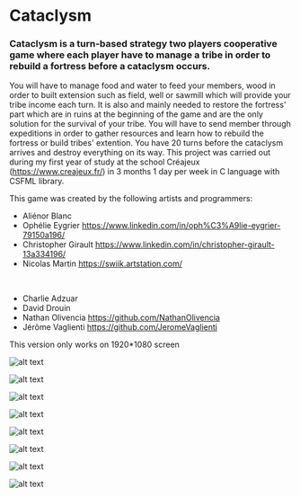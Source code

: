 # Cataclysm

### Cataclysm is a turn-based strategy two players cooperative game where each player have to manage a tribe in order to rebuild a fortress before a cataclysm occurs.

You will have to manage food and water to feed your members, wood in order to built extension such as field, well or sawmill which will provide your tribe income each turn. It is also and mainly needed to restore the fortress' part which are in ruins at the beginning of the game and are the only solution for the survival of your tribe. You will have to send member through expeditions in order to gather resources and learn how to rebuild the fortress or build tribes' extention. You have 20 turns before the cataclysm arrives and destroy everything on its way. This project was carried out during my first year of study at the school Créajeux (https://www.creajeux.fr/) in 3 months 1 day per week in C language with CSFML library.

This game was created by the following artists and programmers:
* Aliénor Blanc
* Ophélie Eygrier https://www.linkedin.com/in/oph%C3%A9lie-eygrier-79150a196/
* Christopher Girault https://www.linkedin.com/in/christopher-girault-13a334196/
* Nicolas Martin https://swiik.artstation.com/
</br>

* Charlie Adzuar
* David Drouin
* Nathan Olivencia https://github.com/NathanOlivencia
* Jérôme Vaglienti https://github.com/JeromeVaglienti

This version only works on 1920*1080 screen

![alt text](https://raw.githubusercontent.com/JayJPP2/Cataclysm/master/PreviewPictures/2020_01_31%2022-39-51.png)

![alt text](https://raw.githubusercontent.com/JayJPP2/Cataclysm/master/PreviewPictures/2020_01_31%2022-40-8.png)

![alt text](https://raw.githubusercontent.com/JayJPP2/Cataclysm/master/PreviewPictures/2020_01_31%2022-40-19.png)

![alt text](https://raw.githubusercontent.com/JayJPP2/Cataclysm/master/PreviewPictures/2020_01_31%2022-42-56.png)

![alt text](https://raw.githubusercontent.com/JayJPP2/Cataclysm/master/PreviewPictures/2020_01_31%2022-45-41.png)

![alt text](https://raw.githubusercontent.com/JayJPP2/Cataclysm/master/PreviewPictures/2020_01_31%2023-2-10.png)

![alt text](https://raw.githubusercontent.com/JayJPP2/Cataclysm/master/PreviewPictures/2020_01_31%2023-2-11.png)

![alt text](https://raw.githubusercontent.com/JayJPP2/Cataclysm/master/PreviewPictures/2020_01_31%2023-2-12.png)
